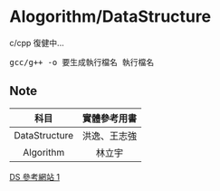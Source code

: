 # Alogorithm/DataStructure

c/cpp 復健中...

<pre>
gcc/g++ -o 要生成執行檔名 執行檔名
</code></pre>

## Note

|     科目      | 實體參考用書 |
| :-----------: | :----------: |
| DataStructure | 洪逸、王志強 |
|   Algorithm   |    林立宇    |

[DS 參考網站 1](https://garychang.gitbook.io/data-structure/lecture2-tree-and-binary-tree/lecture2.1-tree)
